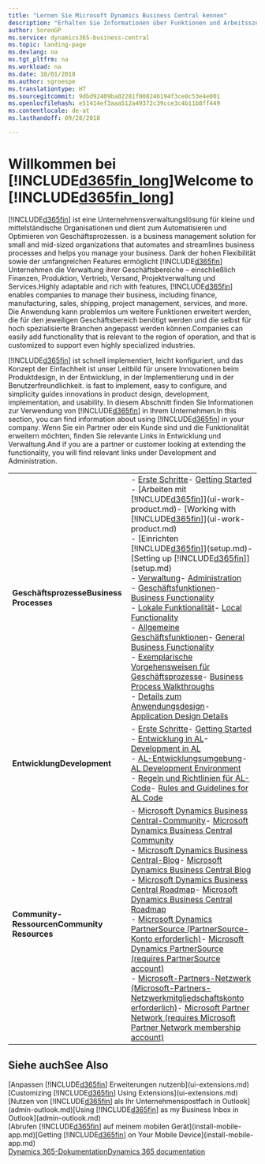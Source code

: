```yaml
---
title: "Lernen Sie Microsoft Dynamics Business Central kennen"
description: "Erhalten Sie Informationen über Funktionen und Arbeitsszenarien in Business Central, einer Unternehmensverwaltungslösung für kleine und mittelständische Organisationen."
author: SorenGP
ms.service: dynamics365-business-central
ms.topic: landing-page
ms.devlang: na
ms.tgt_pltfrm: na
ms.workload: na
ms.date: 10/01/2018
ms.author: sgroespe
ms.translationtype: HT
ms.sourcegitcommit: 9dbd92409ba02281f008246194f3ce0c53e4e001
ms.openlocfilehash: e51414ef3aaa512a49372c39cce3c4b11b8ff449
ms.contentlocale: de-at
ms.lasthandoff: 09/28/2018

---
```

# <a name="welcome-to-included365finlongincludesd365finlongmdmd"></a><span data-ttu-id="84163-103">Willkommen bei [!INCLUDE[d365fin_long](includes/d365fin_long_md.md)]</span><span class="sxs-lookup"><span data-stu-id="84163-103">Welcome to [!INCLUDE[d365fin_long](includes/d365fin_long_md.md)]</span></span>
[!INCLUDE[d365fin](includes/d365fin_md.md)] <span data-ttu-id="84163-104">ist eine Unternehmensverwaltungslösung für kleine und mittelständische Organisationen und dient zum Automatisieren und Optimieren von Geschäftsprozessen.</span><span class="sxs-lookup"><span data-stu-id="84163-104"> is a business management solution for small and mid-sized organizations that automates and streamlines business processes and helps you manage your business.</span></span> <span data-ttu-id="84163-105">Dank der hohen Flexibilität sowie der umfangreichen Features ermöglicht [!INCLUDE[d365fin](includes/d365fin_md.md)] Unternehmen die Verwaltung ihrer Geschäftsbereiche – einschließlich Finanzen, Produktion, Vertrieb, Versand, Projektverwaltung und Services.</span><span class="sxs-lookup"><span data-stu-id="84163-105">Highly adaptable and rich with features, [!INCLUDE[d365fin](includes/d365fin_md.md)] enables companies to manage their business, including finance, manufacturing, sales, shipping, project management, services, and more.</span></span> <span data-ttu-id="84163-106">Die Anwendung kann problemlos um weitere Funktionen erweitert werden, die für den jeweiligen Geschäftsbereich benötigt werden und die selbst für hoch spezialisierte Branchen angepasst werden können.</span><span class="sxs-lookup"><span data-stu-id="84163-106">Companies can easily add functionality that is relevant to the region of operation, and that is customized to support even highly specialized industries.</span></span>

[!INCLUDE[d365fin](includes/d365fin_md.md)] <span data-ttu-id="84163-107">ist schnell implementiert, leicht konfiguriert, und das Konzept der Einfachheit ist unser Leitbild für unsere Innovationen beim Produktdesign, in der Entwicklung, in der Implementierung und in der Benutzerfreundlichkeit.</span><span class="sxs-lookup"><span data-stu-id="84163-107"> is fast to implement, easy to configure, and simplicity guides innovations in product design, development, implementation, and usability.</span></span> <span data-ttu-id="84163-108">In diesem Abschnitt finden Sie Informationen zur Verwendung von [!INCLUDE[d365fin](includes/d365fin_md.md)] in Ihrem Unternehmen.</span><span class="sxs-lookup"><span data-stu-id="84163-108">In this section, you can find information about using [!INCLUDE[d365fin](includes/d365fin_md.md)] in your company.</span></span> <span data-ttu-id="84163-109">Wenn Sie ein Partner oder ein Kunde sind und die Funktionalität erweitern möchten, finden Sie relevante Links in Entwicklung und Verwaltung.</span><span class="sxs-lookup"><span data-stu-id="84163-109">And if you are a partner or customer looking at extending the functionality, you will find relevant links under Development and Administration.</span></span>  

|||  
|-|-|  
|<span data-ttu-id="84163-110">**Geschäftsprozesse**</span><span class="sxs-lookup"><span data-stu-id="84163-110">**Business Processes**</span></span>|<span data-ttu-id="84163-111">-   [Erste Schritte](product-get-started.md)</span><span class="sxs-lookup"><span data-stu-id="84163-111">-   [Getting Started](product-get-started.md)</span></span><br /><span data-ttu-id="84163-112">-   [Arbeiten mit [!INCLUDE[d365fin](includes/d365fin_md.md)]](ui-work-product.md)</span><span class="sxs-lookup"><span data-stu-id="84163-112">-   [Working with [!INCLUDE[d365fin](includes/d365fin_md.md)]](ui-work-product.md)</span></span><br /><span data-ttu-id="84163-113">-   [Einrichten [!INCLUDE[d365fin](includes/d365fin_md.md)]](setup.md)</span><span class="sxs-lookup"><span data-stu-id="84163-113">-   [Setting up [!INCLUDE[d365fin](includes/d365fin_md.md)]](setup.md)</span></span><br /><span data-ttu-id="84163-114">-   [Verwaltung](admin-setup-and-administration.md)</span><span class="sxs-lookup"><span data-stu-id="84163-114">-   [Administration](admin-setup-and-administration.md)</span></span><br /><span data-ttu-id="84163-115">-   [Geschäftsfunktionen](across-business-functionality.md)</span><span class="sxs-lookup"><span data-stu-id="84163-115">-   [Business Functionality](across-business-functionality.md)</span></span><br /><span data-ttu-id="84163-116">-   [Lokale Funktionalität](LocalFunctionality/Austria/austria-local-functionality.md)</span><span class="sxs-lookup"><span data-stu-id="84163-116">-   [Local Functionality](LocalFunctionality/Austria/austria-local-functionality.md)</span></span><br /><span data-ttu-id="84163-117">-   [Allgemeine Geschäftsfunktionen](ui-across-business-areas.md)</span><span class="sxs-lookup"><span data-stu-id="84163-117">-   [General Business Functionality](ui-across-business-areas.md)</span></span><br /><span data-ttu-id="84163-118">-   [Exemplarische Vorgehensweisen für Geschäftsprozesse](walkthrough-business-process-walkthroughs.md)</span><span class="sxs-lookup"><span data-stu-id="84163-118">-   [Business Process Walkthroughs](walkthrough-business-process-walkthroughs.md)</span></span><br /><span data-ttu-id="84163-119">-   [Details zum Anwendungsdesign](design-details-application-design.md)</span><span class="sxs-lookup"><span data-stu-id="84163-119">-   [Application Design Details](design-details-application-design.md)</span></span>|  
|<span data-ttu-id="84163-120">**Entwicklung**</span><span class="sxs-lookup"><span data-stu-id="84163-120">**Development**</span></span>|<span data-ttu-id="84163-121">-   [Erste Schritte](/dynamics365/business-central/dev-itpro/index)</span><span class="sxs-lookup"><span data-stu-id="84163-121">-   [Getting Started](/dynamics365/business-central/dev-itpro/index)</span></span><br /><span data-ttu-id="84163-122">-   [Entwicklung in AL](/dynamics365/business-central/dev-itpro/developer/devenv-dev-overview)</span><span class="sxs-lookup"><span data-stu-id="84163-122">-   [Development in AL](/dynamics365/business-central/dev-itpro/developer/devenv-dev-overview)</span></span><br /><span data-ttu-id="84163-123">-   [AL-Entwicklungsumgebung](/dynamics365/business-central/dev-itpro/developer/devenv-reference-overview)</span><span class="sxs-lookup"><span data-stu-id="84163-123">-   [AL Development Environment](/dynamics365/business-central/dev-itpro/developer/devenv-reference-overview)</span></span><br /><span data-ttu-id="84163-124">-   [Regeln und Richtlinien für AL-Code](/dynamics365/business-central/dev-itpro/compliance/apptest-overview)</span><span class="sxs-lookup"><span data-stu-id="84163-124">-   [Rules and Guidelines for AL Code](/dynamics365/business-central/dev-itpro/compliance/apptest-overview)</span></span>|  
|<span data-ttu-id="84163-125">**Community-Ressourcen**</span><span class="sxs-lookup"><span data-stu-id="84163-125">**Community Resources**</span></span>|<span data-ttu-id="84163-126">-   [Microsoft Dynamics Business Central-Community](https://community.dynamics.com/business)</span><span class="sxs-lookup"><span data-stu-id="84163-126">-   [Microsoft Dynamics Business Central Community](https://community.dynamics.com/business)</span></span><br /><span data-ttu-id="84163-127">-   [Microsoft Dynamics Business Central-Blog](https://community.dynamics.com/business/b/financials)</span><span class="sxs-lookup"><span data-stu-id="84163-127">-   [Microsoft Dynamics Business Central Blog](https://community.dynamics.com/business/b/financials)</span></span><br /><span data-ttu-id="84163-128">-   [Microsoft Dynamics Business Central Roadmap](https://roadmap.dynamics.com/#edition=1#application=a56e2c12-2a92-e611-80dc-c4346bac0910#status=3a708a86-ae97-e611-80df-c4346baceb68)</span><span class="sxs-lookup"><span data-stu-id="84163-128">-   [Microsoft Dynamics Business Central Roadmap](https://roadmap.dynamics.com/#edition=1#application=a56e2c12-2a92-e611-80dc-c4346bac0910#status=3a708a86-ae97-e611-80df-c4346baceb68)</span></span><br /><span data-ttu-id="84163-129">-   [Microsoft Dynamics PartnerSource \(PartnerSource-Konto erforderlich\)](https://mbs.microsoft.com/partnersource)</span><span class="sxs-lookup"><span data-stu-id="84163-129">-   [Microsoft Dynamics PartnerSource \(requires PartnerSource account\)](https://mbs.microsoft.com/partnersource)</span></span><br /><span data-ttu-id="84163-130">-   [Microsoft-Partners-Netzwerk \(Microsoft-Partners-Netzwerkmitgliedschaftskonto erforderlich\)](https://mspartner.microsoft.com/en/us/Pages/index.aspx)</span><span class="sxs-lookup"><span data-stu-id="84163-130">-   [Microsoft Partner Network \(requires Microsoft Partner Network membership account\)](https://mspartner.microsoft.com/en/us/Pages/index.aspx)</span></span>|  

## <a name="see-also"></a><span data-ttu-id="84163-131">Siehe auch</span><span class="sxs-lookup"><span data-stu-id="84163-131">See Also</span></span>
<span data-ttu-id="84163-132">[Anpassen [!INCLUDE[d365fin](includes/d365fin_md.md)] Erweiterungen nutzenb](ui-extensions.md)</span><span class="sxs-lookup"><span data-stu-id="84163-132">[Customizing [!INCLUDE[d365fin](includes/d365fin_md.md)] Using Extensions](ui-extensions.md)</span></span>  
<span data-ttu-id="84163-133">[Nutzen von [!INCLUDE[d365fin](includes/d365fin_md.md)] als Ihr Unternehmenspostfach in Outlook](admin-outlook.md)</span><span class="sxs-lookup"><span data-stu-id="84163-133">[Using [!INCLUDE[d365fin](includes/d365fin_md.md)] as my Business Inbox in Outlook](admin-outlook.md)</span></span>  
<span data-ttu-id="84163-134">[Abrufen [!INCLUDE[d365fin](includes/d365fin_md.md)] auf meinem mobilen Gerät](install-mobile-app.md)</span><span class="sxs-lookup"><span data-stu-id="84163-134">[Getting [!INCLUDE[d365fin](includes/d365fin_md.md)] on Your Mobile Device](install-mobile-app.md)</span></span>  
[<span data-ttu-id="84163-135">Dynamics 365-Dokumentation</span><span class="sxs-lookup"><span data-stu-id="84163-135">Dynamics 365 documentation</span></span>](https://docs.microsoft.com/en-us/dynamics365/#pivot=solutions&panel=solutions_financials)

